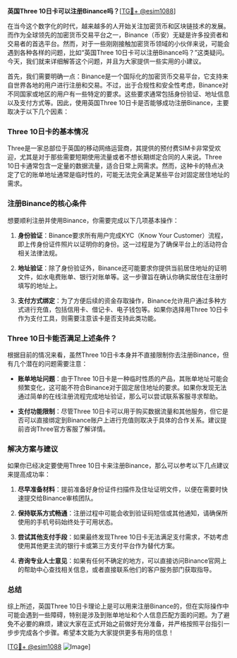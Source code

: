 **英国Three 10日卡可以注册Binance吗？**[[TG💪+ @esim1088](https://t.me/s/esim1088)]

在当今这个数字化的时代，越来越多的人开始关注加密货币和区块链技术的发展。而作为全球领先的加密货币交易平台之一，Binance（币安）无疑是许多投资者和交易者的首选平台。然而，对于一些刚刚接触加密货币领域的小伙伴来说，可能会遇到各种各样的问题，比如“英国Three 10日卡可以注册Binance吗？”这类疑问。今天，我们就来详细解答这个问题，并且为大家提供一些实用的小建议。

首先，我们需要明确一点：Binance是一个国际化的加密货币交易平台，它支持来自世界各地的用户进行注册和交易。不过，出于合规性和安全性考虑，Binance对不同国家或地区的用户有一些特定的要求。这些要求通常包括身份验证、地址信息以及支付方式等。因此，使用英国Three 10日卡是否能够成功注册Binance，主要取决于以下几个因素：

### Three 10日卡的基本情况

Three是一家总部位于英国的移动网络运营商，其提供的预付费SIM卡非常受欢迎，尤其是对于那些需要短期使用流量或者不想长期绑定合同的人来说。Three 10日卡通常包含一定量的数据流量，适合日常上网需求。然而，这种卡的特点决定了它的账单地址通常是临时性的，可能无法完全满足某些平台对固定居住地址的需求。

### 注册Binance的核心条件

想要顺利注册并使用Binance，你需要完成以下几项基本操作：

1. **身份验证**：Binance要求所有用户完成KYC（Know Your Customer）流程，即上传身份证件照片以证明你的身份。这一过程是为了确保平台上的活动符合相关法律法规。
   
2. **地址验证**：除了身份验证外，Binance还可能要求你提供当前居住地址的证明文件，如水电费账单、银行对账单等。这一步骤旨在确认你确实居住在注册时填写的地址上。

3. **支付方式绑定**：为了方便后续的资金存取操作，Binance允许用户通过多种方式进行充值，包括信用卡、借记卡、电子钱包等。如果你选择用Three 10日卡作为支付工具，则需要注意该卡是否支持此类功能。

### Three 10日卡能否满足上述条件？

根据目前的情况来看，虽然Three 10日卡本身并不直接限制你去注册Binance，但有几个潜在的问题需要注意：

- **账单地址问题**：由于Three 10日卡是一种临时性质的产品，其账单地址可能会频繁变化，这可能不符合Binance对于固定居住地址的要求。如果你发现无法通过简单的在线注册流程完成地址验证，那么可以尝试联系客服寻求帮助。
  
- **支付功能限制**：尽管Three 10日卡可以用于购买数据流量和其他服务，但它是否可以直接绑定到Binance账户上进行充值则取决于具体的合作关系。建议提前咨询Three官方客服了解详情。

### 解决方案与建议

如果你已经决定要使用Three 10日卡来注册Binance，那么可以参考以下几点建议来提高成功率：

1. **尽早准备材料**：提前准备好身份证件扫描件及住址证明文件，以便在需要时快速提交给Binance审核团队。

2. **保持联系方式畅通**：注册过程中可能会收到验证码短信或其他通知，请确保所使用的手机号码始终处于可用状态。

3. **尝试其他支付手段**：如果最终发现Three 10日卡无法满足支付需求，不妨考虑使用其他更主流的银行卡或第三方支付平台作为替代方案。

4. **咨询专业人士意见**：如果有任何不确定的地方，可以直接访问Binance官网上的帮助中心查找相关信息，或者直接联系他们的客户服务部门获取指导。

### 总结

综上所述，英国Three 10日卡理论上是可以用来注册Binance的，但在实际操作中可能会遇到一些障碍，特别是涉及到账单地址和个人信息匹配方面的问题。为了避免不必要的麻烦，建议大家在正式开始之前做好充分准备，并严格按照平台指引一步步完成各个步骤。希望本文能为大家提供更多有用的信息！

[[TG💪+ @esim1088](https://t.me/s/esim1088) ![Image](https://i.postimg.cc/4NQfJmqS/Snipaste-2025-05-13-00-14-12.png)]